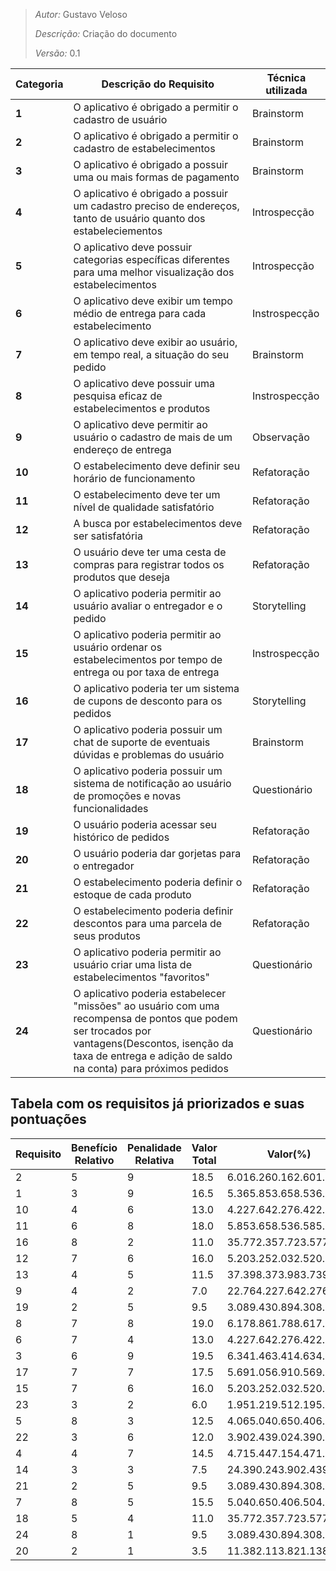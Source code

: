 > *Autor:* Gustavo Veloso
>
> *Descrição:* Criação do documento
>
> *Versão:* 0.1
 

| Categoria | Descrição do Requisito | Técnica utilizada |
| -------- | -------- | -------- |
| **1**     | O aplicativo é obrigado a permitir o cadastro de usuário | Brainstorm |
| **2**     | O aplicativo é obrigado a permitir o cadastro de estabelecimentos | Brainstorm |
| **3**     | O aplicativo é obrigado a possuir uma ou mais formas de pagamento | Brainstorm |
| **4**     | O aplicativo é obrigado a possuir um cadastro preciso de endereços, tanto de usuário quanto dos estabeleciementos | Introspecção |
| **5**   | O aplicativo deve possuir categorias específicas diferentes para uma melhor visualização dos estabelecimentos | Introspecção |
| **6**   | O aplicativo deve exibir um tempo médio de entrega para cada estabelecimento | Instrospecção |
| **7**   | O aplicativo deve exibir ao usuário, em tempo real, a situação do seu pedido | Brainstorm |
| **8**   | O aplicativo deve possuir uma pesquisa eficaz de estabelecimentos e produtos | Instrospecção |
| **9**   | O aplicativo deve permitir ao usuário o cadastro de mais de um endereço de entrega | Observação |
| **10**    | O estabelecimento deve definir seu horário de funcionamento | Refatoração |
| **11**    | O estabelecimento deve ter um nível de qualidade satisfatório | Refatoração |
| **12**    | A busca por estabelecimentos deve ser satisfatória | Refatoração |
| **13**    | O usuário deve ter uma cesta de compras para registrar todos os produtos que deseja | Refatoração |
| **14**    | O aplicativo poderia permitir ao usuário avaliar o entregador e o pedido | Storytelling |
| **15**    | O aplicativo poderia permitir ao usuário ordenar os estabelecimentos por tempo de entrega ou por taxa de entrega | Instrospecção |
| **16**    | O aplicativo poderia ter um sistema de cupons de desconto para os pedidos | Storytelling |
| **17**    | O aplicativo poderia possuir um chat de suporte de eventuais dúvidas e problemas do usuário | Brainstorm |
| **18**    | O aplicativo poderia possuir um sistema de notificação ao usuário de promoções e novas funcionalidades | Questionário |
| **19**    | O usuário poderia acessar seu histórico de pedidos | Refatoração |
| **20**    | O usuário poderia dar gorjetas para o entregador | Refatoração |
| **21**    | O estabelecimento poderia definir o estoque de cada produto | Refatoração |
| **22**    | O estabelecimento poderia definir descontos para uma parcela de seus produtos | Refatoração |
| **23**     | O aplicativo poderia permitir ao usuário criar uma lista de estabelecimentos "favoritos" | Questionário |
| **24**     | O aplicativo poderia estabelecer "missões" ao usuário com uma recompensa de pontos que podem ser trocados por vantagens(Descontos, isenção da taxa de entrega e adição de saldo na conta) para próximos pedidos | Questionário |


## Tabela com os requisitos já priorizados e suas pontuações

|  Requisito | Benefício Relativo | Penalidade Relativa | Valor Total | Valor(%) | Custo Relativo | Custo(%) | Risco Relativo | Risco(%) | Prioridade |
| --- | --- | --- | --- | --- | --- | --- | --- | --- | --- |
|  2 | 5 | 9 | 18.5 | 6.016.260.162.601.620 | 4 | 33.057.851.239.669.400 | 2 | 16.260.162.601.626.000 | 11.444.274.028.629.800 |
|  1 | 3 | 9 | 16.5 | 5.365.853.658.536.580 | 4 | 33.057.851.239.669.400 | 2 | 16.260.162.601.626.000 | 10.207.055.214.723.900 |
|  10 | 4 | 6 | 13.0 | 4.227.642.276.422.760 | 3 | 2.479.338.842.975.200 | 2 | 16.260.162.601.626.000 | 9.542.007.885.956.930 |
|  11 | 6 | 8 | 18.0 | 5.853.658.536.585.360 | 4 | 33.057.851.239.669.400 | 5 | 4.065.040.650.406.500 | 7.152.709.359.605.910 |
|  16 | 8 | 2 | 11.0 | 35.772.357.723.577.200 | 4 | 33.057.851.239.669.400 | 2 | 16.260.162.601.626.000 | 6.804.703.476.482.610 |
|  12 | 7 | 6 | 16.0 | 5.203.252.032.520.320 | 5 | 4.132.231.404.958.670 | 6 | 4.878.048.780.487.800 | 521.060.422.554.165 |
|  13 | 4 | 5 | 11.5 | 37.398.373.983.739.800 | 4 | 33.057.851.239.669.400 | 4 | 3.252.032.520.325.200 | 5.188.292.319.164.800 |
|  9 | 4 | 2 | 7.0 | 22.764.227.642.276.400 | 2 | 16.528.925.619.834.700 | 3 | 24.390.243.902.439.000 | 49.706.572.769.953.000 |
|  19 | 2 | 5 | 9.5 | 3.089.430.894.308.940 | 4 | 33.057.851.239.669.400 | 3 | 24.390.243.902.439.000 | 495.687.796.463.993 |
|  8 | 7 | 8 | 19.0 | 6.178.861.788.617.880 | 7 | 5.785.123.966.942.140 | 7 | 5.691.056.910.569.100 | 4.898.263.555.981.670 |
|  6 | 7 | 4 | 13.0 | 4.227.642.276.422.760 | 5 | 4.132.231.404.958.670 | 5 | 4.065.040.650.406.500 | 4.692.020.879.940.340 |
|  3 | 6 | 9 | 19.5 | 6.341.463.414.634.140 | 6 | 4.958.677.685.950.410 | 9 | 7.317.073.170.731.700 | 4.615.610.328.638.490 |
|  17 | 7 | 7 | 17.5 | 5.691.056.910.569.100 | 7 | 5.785.123.966.942.140 | 7 | 5.691.056.910.569.100 | 4.511.558.538.404.170 |
|  15 | 7 | 6 | 16.0 | 5.203.252.032.520.320 | 6 | 4.958.677.685.950.410 | 7 | 5.691.056.910.569.100 | 4.414.044.687.642.490 |
|  23 | 3 | 2 | 6.0 | 1.951.219.512.195.120 | 2 | 16.528.925.619.834.700 | 3 | 24.390.243.902.439.000 | 426.056.338.028.169 |
|  5 | 8 | 3 | 12.5 | 4.065.040.650.406.500 | 5 | 4.132.231.404.958.670 | 6 | 4.878.048.780.487.800 | 40.707.845.512.044.100 |
|  22 | 3 | 6 | 12.0 | 3.902.439.024.390.240 | 6 | 4.958.677.685.950.410 | 5 | 4.065.040.650.406.500 | 39.672.131.147.540.900 |
|  4 | 4 | 7 | 14.5 | 4.715.447.154.471.540 | 7 | 5.785.123.966.942.140 | 7 | 5.691.056.910.569.100 | 37.381.485.032.491.700 |
|  14 | 3 | 3 | 7.5 | 24.390.243.902.439.000 | 5 | 4.132.231.404.958.670 | 3 | 24.390.243.902.439.000 | 3.455.168.475.157.050 |
|  21 | 2 | 5 | 9.5 | 3.089.430.894.308.940 | 4 | 33.057.851.239.669.400 | 6 | 4.878.048.780.487.800 | 3.372.946.009.389.670 |
|  7 | 8 | 5 | 15.5 | 5.040.650.406.504.060 | 8 | 66.115.702.479.338.800 | 9 | 7.317.073.170.731.700 | 32.748.384.843.722.700 |
|  18 | 5 | 4 | 11.0 | 35.772.357.723.577.200 | 6 | 4.958.677.685.950.410 | 7 | 5.691.056.910.569.100 | 30.346.557.227.542.100 |
|  24 | 8 | 1 | 9.5 | 3.089.430.894.308.940 | 7 | 5.785.123.966.942.140 | 8 | 6.504.065.040.650.400 | 22.733.115.791.555.400 |
|  20 | 2 | 1 | 3.5 | 11.382.113.821.138.200 | 6 | 4.958.677.685.950.410 | 5 | 4.065.040.650.406.500 | 1.157.103.825.136.610 |